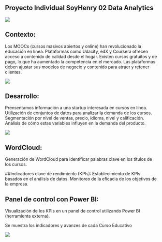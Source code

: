 ## **Proyecto Individual SoyHenry 02 Data Analytics**
![](https://neurona-ba.com/wp-content/uploads/2021/07/HenryLogo.jpg)
## Contexto:

Los MOOCs (cursos masivos abiertos y online) han revolucionado la educación en línea.
Plataformas como Udacity, edX y Coursera ofrecen acceso a contenido de calidad desde el hogar.
Existen cursos gratuitos y de pago, lo que ha aumentado la competencia en el mercado.
Las plataformas deben ajustar sus modelos de negocio y contenido para atraer y retener clientes.

![](https://www.shutterstock.com/image-vector/mooc-heads-massive-open-online-260nw-329968613.jpg)

## Desarrollo:
Prensentamos información a una startup interesada en cursos en línea.
Utilización de conjuntos de datos para analizar la demanda de los cursos.
Segmentación por nivel de ventas, precio, idioma, nivel y calificación.
Análisis de cómo estas variables influyen en la demanda del producto.

![](https://static.platzi.com/cdn-cgi/image/width=1024,quality=35,format=auto/media/landing-projects/Proyecto_analisis_de_datos_para_la_gestion_de_proyectos.gif)

## WordCloud:
Generación de WordCloud para identificar palabras clave en los títulos de los cursos.


##Indicadores clave de rendimiento (KPIs):
Establecimiento de KPIs basados en el análisis de datos.
Monitoreo de la eficacia de los objetivos de la empresa.

## Panel de control con Power BI:
Visualización de los KPIs en un panel de control utilizando Power BI (herramienta externa).

Se muestra los indicadores y avanzes de cada Curso Educativo









![](https://static.wixstatic.com/media/f8eb0c_a6ce680ecff943df817679a09a99adb9~mv2.gif)








